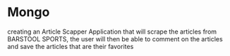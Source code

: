 # Mongo

creating an Article Scapper Application that will scrape the articles from BARSTOOL SPORTS,
the user will then be able to comment on the articles and save the articles that are their favorites

